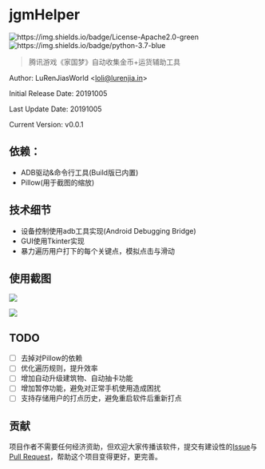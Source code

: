 # jgmHelper
![<https://img.shields.io/badge/License-Apache2.0-green>](https://img.shields.io/badge/License-Apache2.0-green) ![<https://img.shields.io/badge/python-3.7-blue>](<https://img.shields.io/badge/python-3.7-blue>)  

> 腾讯游戏《家国梦》自动收集金币+运货辅助工具

Author: LuRenJiasWorld \<loli@lurenjia.in\>

Initial Release Date: 20191005

Last Update Date: 20191005

Current Version: v0.0.1

## 依赖：
- ADB驱动&命令行工具(Build版已内置)
- Pillow(用于截图的缩放)


## 技术细节
- 设备控制使用adb工具实现(Android Debugging Bridge)
- GUI使用Tkinter实现
- 暴力遍历用户打下的每个关键点，模拟点击与滑动

## 使用截图

![](/Users/lurenjiasworld/Documents/Coding/Python/jgmHelper/snapshots/1.jpg)

![](/Users/lurenjiasworld/Documents/Coding/Python/jgmHelper/snapshots/2.jpg)

## TODO

- [ ] 去掉对Pillow的依赖
- [ ] 优化遍历规则，提升效率
- [ ] 增加自动升级建筑物、自动抽卡功能
- [ ] 增加暂停功能，避免对正常手机使用造成困扰
- [ ] 支持存储用户的打点历史，避免重启软件后重新打点

## 贡献
项目作者不需要任何经济资助，但欢迎大家传播该软件，提交有建设性的[Issue](https://github.com/LuRenJiasWorld/jgmHelper/issues)与[Pull Request](https://github.com/LuRenJiasWorld/jgmHelper/pulls)，帮助这个项目变得更好，更完善。